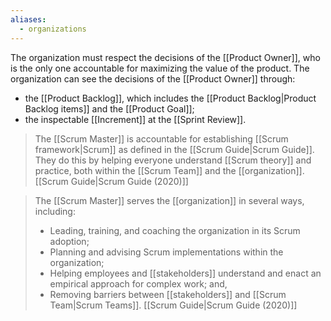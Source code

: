 ```yaml
---
aliases:
  - organizations
---
```

The organization must respect the decisions of the [[Product Owner]], who is the only one accountable for maximizing the value of the product. The organization can see the decisions of the [[Product Owner]] through:
- the [[Product Backlog]], which includes the [[Product Backlog|Product Backlog items]] and the [[Product Goal]];
- the inspectable [[Increment]] at the [[Sprint Review]].

> The [[Scrum Master]] is accountable for establishing [[Scrum framework|Scrum]] as defined in the [[Scrum Guide|Scrum Guide]]. They do this by helping everyone understand [[Scrum theory]] and practice, both within the [[Scrum Team]] and the [[organization]].
> [[Scrum Guide|Scrum Guide (2020)]]

> The [[Scrum Master]] serves the [[organization]] in several ways, including:
> - Leading, training, and coaching the organization in its Scrum adoption;
> - Planning and advising Scrum implementations within the organization;
> - Helping employees and [[stakeholders]] understand and enact an empirical approach for complex work; and,
> - Removing barriers between [[stakeholders]] and [[Scrum Team|Scrum Teams]].
> [[Scrum Guide|Scrum Guide (2020)]]



[^scrum-guide-2020]: [[Scrum Guide|Scrum Guide (2020)]]
[^product-owner-decisions]:""For Product Owners to succeed, the entire organization must respect their decisions. These decisions are visible in the content and ordering of the Product Backlog, and through the inspectable Increment at the Sprint Review."[^scrum-guide-2020]

